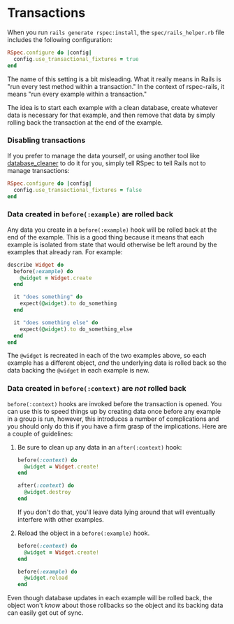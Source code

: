 # Transactions

When you run `rails generate rspec:install`, the `spec/rails_helper.rb` file
includes the following configuration:

```ruby
RSpec.configure do |config|
  config.use_transactional_fixtures = true
end
```

The name of this setting is a bit misleading. What it really means in Rails
is "run every test method within a transaction." In the context of rspec-rails,
it means "run every example within a transaction."

The idea is to start each example with a clean database, create whatever data
is necessary for that example, and then remove that data by simply rolling back
the transaction at the end of the example.

### Disabling transactions

If you prefer to manage the data yourself, or using another tool like
[database_cleaner](https://github.com/bmabey/database_cleaner) to do it for you,
simply tell RSpec to tell Rails not to manage transactions:

```ruby
RSpec.configure do |config|
  config.use_transactional_fixtures = false
end
```

### Data created in `before(:example)` are rolled back

Any data you create in a `before(:example)` hook will be rolled back at the end of
the example. This is a good thing because it means that each example is
isolated from state that would otherwise be left around by the examples that
already ran. For example:

```ruby
describe Widget do
  before(:example) do
    @widget = Widget.create
  end

  it "does something" do
    expect(@widget).to do_something
  end

  it "does something else" do
    expect(@widget).to do_something_else
  end
end
```

The `@widget` is recreated in each of the two examples above, so each example
has a different object, _and_ the underlying data is rolled back so the data
backing the `@widget` in each example is new.

### Data created in `before(:context)` are _not_ rolled back

`before(:context)` hooks are invoked before the transaction is opened. You can use
this to speed things up by creating data once before any example in a group is
run, however, this introduces a number of complications and you should only do
this if you have a firm grasp of the implications. Here are a couple of
guidelines:

1.  Be sure to clean up any data in an `after(:context)` hook:

    ```ruby
    before(:context) do
      @widget = Widget.create!
    end

    after(:context) do
      @widget.destroy
    end
    ```

    If you don't do that, you'll leave data lying around that will eventually
interfere with other examples.

2.  Reload the object in a `before(:example)` hook.

    ```ruby
    before(:context) do
      @widget = Widget.create!
    end

    before(:example) do
      @widget.reload
    end
    ```

Even though database updates in each example will be rolled back, the
object won't _know_ about those rollbacks so the object and its backing
data can easily get out of sync.
